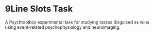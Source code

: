 # 9Line Slots Task
A Psychtoolbox experimental task for studying losses disguised as wins using event-related psychophysiology and neuroimaging.
